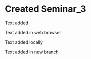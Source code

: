 ﻿# Created Seminar_3

Text added

Text added in web browser

Text added locally

Text added in new branch
